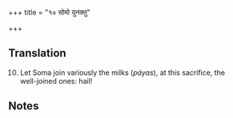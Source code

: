 +++
title = "१० सोमो युनक्तु"

+++
## Translation
10. Let Soma join variously the milks (*páyas*), at this sacrifice, the  
well-joined ones: hail!

## Notes

